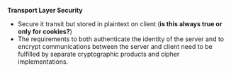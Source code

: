 **Transport Layer Security**
- Secure it transit but stored in plaintext on client (**is this always true or only for cookies?**)
- The requirements to both authenticate the identity of the server and to encrypt communications between the server and client need to be fulfilled by separate cryptographic products and cipher implementations.